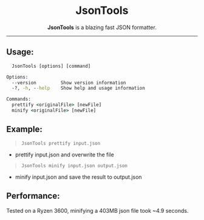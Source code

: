 <div align="center">

# JsonTools

**JsonTools** is a blazing fast JSON formatter.

</div>

---

## Usage:

```cmd
  JsonTools [options] [command]

Options:
  --version         Show version information
  -?, -h, --help    Show help and usage information

Commands:
  prettify <originalFile> [newFile]
  minify <originalFile> [newFile]
```

## Example:

> `JsonTools prettify input.json`
- prettify input.json and overwrite the file

> `JsonTools minify input.json output.json`
- minify input.json and save the result to output.json

## Performance:

Tested on a Ryzen 3600, minifying a 403MB json file took ~4.9 seconds.
